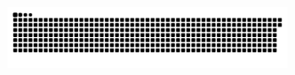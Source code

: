 <picture>
  <source media="(prefers-color-scheme: dark)" srcset="https://raw.githubusercontent.com/MarineHakobyan/MarineHakobyan/4e6a7cdad4432cda6e685e68a57c273f9d3cc0a5/github-contribution-grid-snake-dark.svg" />
  <source media="(prefers-color-scheme: light)" srcset="https://raw.githubusercontent.com/MarineHakobyan/MarineHakobyan/4e6a7cdad4432cda6e685e68a57c273f9d3cc0a5/github-contribution-grid-snake.svg" />
  <img alt="github-snake" src="https://raw.githubusercontent.com/MarineHakobyan/MarineHakobyan/4e6a7cdad4432cda6e685e68a57c273f9d3cc0a5/github-contribution-grid-snake-dark.svg" />
</picture>
